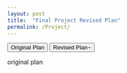 ```yaml
---
layout: post
title:  "Final Project Revised Plan"
permalink: /Project/
---
```

<div class="tab">
  <button class="tablinks active" onclick="openCity(event, 'Original Plan')">Original Plan</button>
  <button class="tablinks" onclick="openCity(event, 'Revised Plan')">Revised Plan~</button>
</div>

<div id="Original Plan" class="tabcontent" style="display: block;">
	<p> original plan <p>
